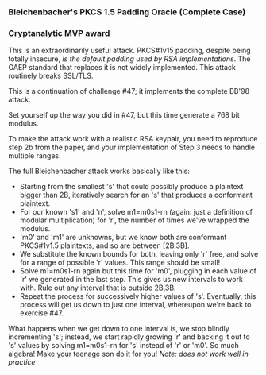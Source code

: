 ### Bleichenbacher's PKCS 1.5 Padding Oracle (Complete Case)

### Cryptanalytic MVP award

This is an extraordinarily useful attack. PKCS#1v15 padding, despite being
totally insecure, _is the default padding used by RSA implementations_. The
OAEP standard that replaces it is not widely implemented. This attack
routinely breaks SSL/TLS.

This is a continuation of challenge #47; it implements the complete BB'98
attack.

Set yourself up the way you did in #47, but this time generate a 768 bit
modulus.

To make the attack work with a realistic RSA keypair, you need to reproduce
step 2b from the paper, and your implementation of Step 3 needs to handle
multiple ranges.

The full Bleichenbacher attack works basically like this:

  * Starting from the smallest 's' that could possibly produce a plaintext bigger than 2B, iteratively search for an 's' that produces a conformant plaintext. 
  * For our known 's1' and 'n', solve m1=m0s1-rn (again: just a definition of modular multiplication) for 'r', the number of times we've wrapped the modulus. 
  * 'm0' and 'm1' are unknowns, but we know both are conformant PKCS#1v1.5 plaintexts, and so are between [2B,3B]. 
  * We substitute the known bounds for both, leaving only 'r' free, and solve for a range of possible 'r' values. This range should be small! 
  * Solve m1=m0s1-rn again but this time for 'm0', plugging in each value of 'r' we generated in the last step. This gives us new intervals to work with. Rule out any interval that is outside 2B,3B. 
  * Repeat the process for successively higher values of 's'. Eventually, this process will get us down to just one interval, whereupon we're back to exercise #47. 

What happens when we get down to one interval is, we stop blindly incrementing
's'; instead, we start rapidly growing 'r' and backing it out to 's' values by
solving m1=m0s1-rn for 's' instead of 'r' or 'm0'. So much algebra! Make your
teenage son do it for you! *Note: does not work well in practice*
